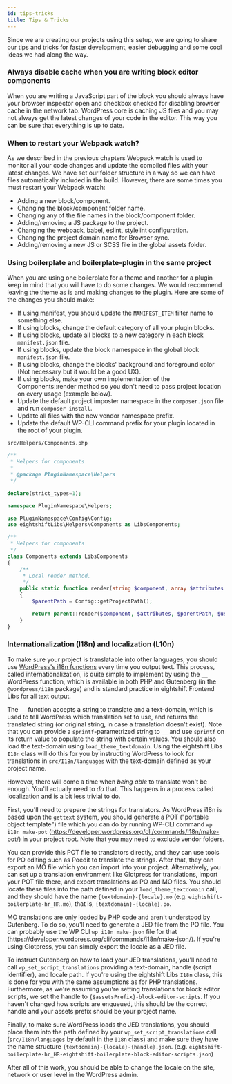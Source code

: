 ```yaml
---
id: tips-tricks
title: Tips & Tricks
---
```


Since we are creating our projects using this setup, we are going to share our tips and tricks for faster development, easier debugging and some cool ideas we had along the way.

### Always disable cache when you are writing block editor components

When you are writing a JavaScript part of the block you should always have your browser inspector open and checkbox checked for disabling browser cache in the network tab. WordPress core is caching JS files and you may not always get the latest changes of your code in the editor. This way you can be sure that everything is up to date.

### When to restart your Webpack watch?

As we described in the previous chapters Webpack watch is used to monitor all your code changes and update the compiled files with your latest changes. We have set our folder structure in a way so we can have files automatically included in the build. However, there are some times you must restart your Webpack watch:

* Adding a new block/component.
* Changing the block/component folder name.
* Changing any of the file names in the block/component folder.
* Adding/removing a JS package to the project.
* Changing the webpack, babel, eslint, stylelint configuration.
* Changing the project domain name for Browser sync.
* Adding/removing a new JS or SCSS file in the global assets folder.

### Using boilerplate and boilerplate-plugin in the same project

When you are using one boilerplate for a theme and another for a plugin keep in mind that you will have to do some changes. We would recommend leaving the theme as is and making changes to the plugin. Here are some of the changes you should make:

* If using manifest, you should update the `MANIFEST_ITEM` filter name to something else.
* If using blocks, change the default category of all your plugin blocks.
* If using blocks, update all blocks to a new category in each block `manifest.json` file.
* If using blocks, update the block namespace in the global block `manifest.json` file.
* If using blocks, change the blocks' background and foreground color (Not necessary but it would be a good UX).
* If using blocks, make your own implementation of the Components::render method so you don't need to pass project location on every usage (example below).
* Update the default project imposter namespace in the `composer.json` file and run `composer install`.
* Update all files with the new vendor namespace prefix.
* Update the default WP-CLI command prefix for your plugin located in the root of your plugin.

`src/Helpers/Components.php`

```php
/**
 * Helpers for components
 *
 * @package PluginNamespace\Helpers
 */

declare(strict_types=1);

namespace PluginNamespace\Helpers;

use PluginNamespace\Config\Config;
use eightshiftLibs\Helpers\Components as LibsComponents;

/**
 * Helpers for components
 */
class Components extends LibsComponents
{
	/**
	 * Local render method.
	 */
	public static function render(string $component, array $attributes = [], string $parentPath = '', bool $useComponentDefaults = false): string
	{
		$parentPath = Config::getProjectPath();

		return parent::render($component, $attributes, $parentPath, $useComponentDefaults);
	}
}
```

### Internationalization (I18n) and localization (L10n)

To make sure your project is translatable into other languages, you should use [WordPress's i18n functions](https://codex.wordpress.org/I18n_for_WordPress_Developers) every time you output text. This process, called internationalization, is quite simple to implement by using the `__` WordPress function, which is available in both PHP and Gutenberg (in the `@wordpress/i18n` package) and is standard practice in eightshift Frontend Libs for all text output. 

The `__` function accepts a string to translate and a text-domain, which is used to tell WordPress which translation set to use, and returns the translated string (or original string, in case a translation doesn't exist). Note that you can provide a `sprintf`-parametrized string to `__` and use `sprintf` on its return value to populate the string with certain values. You should also load the text-domain using `load_theme_textdomain`. Using the eightshift Libs `I18n` class will do this for you by instructing WordPress to look for translations in `src/I18n/languages` with the text-domain defined as your project name.

However, there will come a time when _being able_ to translate won't be enough. You'll actually need to _do_ that. This happens in a process called localization and is a bit less trivial to do.

First, you'll need to prepare the strings for translators. As WordPress i18n is based upon the `gettext` system, you should generate a POT ("portable object template") file which you can do by running WP-CLI command `wp i18n make-pot` (https://developer.wordpress.org/cli/commands/i18n/make-pot/) in your project root. Note that you may need to exclude vendor folders.

You can provide this POT file to translators directly, and they can use tools for PO editing such as Poedit to translate the strings. After that, they can export an MO file which you can import into your project. Alternatively, you can set up a translation environment like Glotpress for translations, import your POT file there, and export translations as PO and MO files. You should locate these files into the path defined in your `load_theme_textdomain` call, and they should have the name `{textdomain}-{locale}.mo` (e.g. `eightshift-boilerplate-hr_HR.mo`), that is, `{textdomain}-{locale}.po`.

MO translations are only loaded by PHP code and aren't understood by Gutenberg. To do so, you'll need to generate a JED file from the PO file. You can probably use the WP CLI `wp i18n make-json` file for that (https://developer.wordpress.org/cli/commands/i18n/make-json/). If you're using Glotpress, you can simply export the locale as a JED file.

To instruct Gutenberg on how to load your JED translations, you'll need to call `wp_set_script_translations` providing a text-domain, handle (script identifier), and locale path. If you're using the eightshift Libs `I18n` class, this is done for you with the same assumptions as for PHP translations. Furthermore, as we're assuming you're setting translations for block editor scripts, we set the handle to `{$assetsPrefix}-block-editor-scripts`. If you haven't changed how scripts are enqueued, this should be the correct handle and your assets prefix should be your project name.

Finally, to make sure WordPress loads the JED translations, you should place them into the path defined by your `wp_set_script_translations` call (`src/I18n/languages` by default in the `I18n` class) and make sure they have the name structure `{textdomain}-{locale}-{handle}.json`. (e.g. `eightshift-boilerplate-hr_HR-eightshift-boilerplate-block-editor-scripts.json`)

After all of this work, you should be able to change the locale on the site, network or user level in the WordPress admin.
